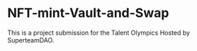 # NFT-mint-Vault-and-Swap
This is a project submission for the Talent Olympics Hosted by SuperteamDAO. 
